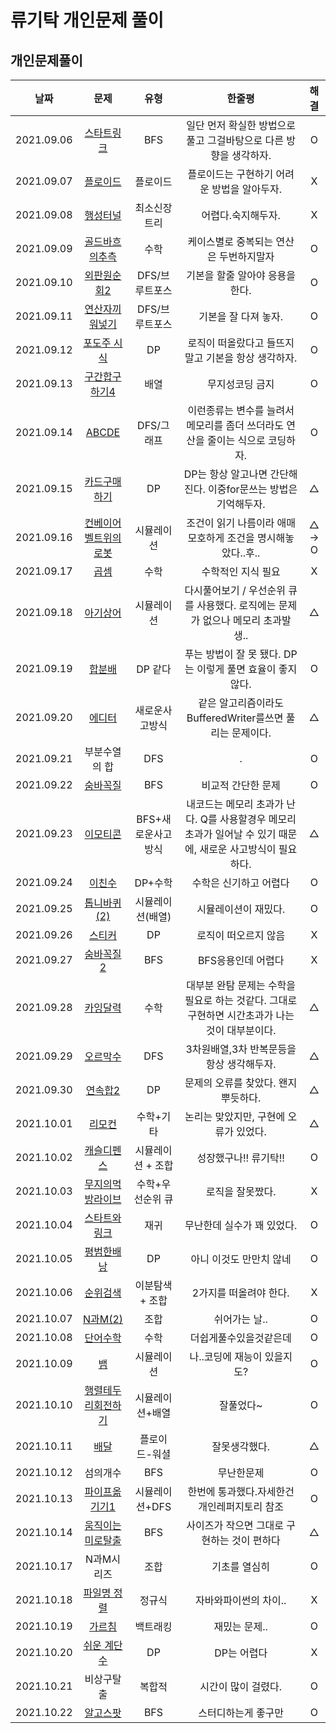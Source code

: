 # 류기탁 개인문제 풀이

## 개인문제풀이
|날짜|문제|유형|한줄평|해결|
|:--------:|:---------------------------------------------:|:----:|:----:|:--:|
|2021.09.06|[스타트링크](https://www.acmicpc.net/problem/5014)|BFS|일단 먼저 확실한 방법으로 풀고 그걸바탕으로 다른 방향을 생각하자.|O|
|2021.09.07|[플로이드](https://www.acmicpc.net/problem/11404)|플로이드| 플로이드는 구현하기 어려운 방법을 알아두자.|X|
|2021.09.08|[행성터널](https://www.acmicpc.net/submit/2887/33145340)|최소신장트리|어렵다.숙지해두자.|X|
|2021.09.09|[골드바흐의추측](https://www.acmicpc.net/problem/6588)|수학|케이스별로 중복되는 연산은 두번하지말자|O|
|2021.09.10|[외판원순회2](https://www.acmicpc.net/problem/10971)|DFS/브루트포스|기본을 할줄 알아야 응용을한다.|O|
|2021.09.11|[연산자끼워넣기](https://www.acmicpc.net/problem/14888)|DFS/브루트포스|기본을 잘 다져 놓자.|O|
|2021.09.12|[포도주 시식](https://www.acmicpc.net/problem/2156)|DP|로직이 떠올랐다고 들뜨지말고 기본을 항상 생각하자.|O|
|2021.09.13|[구간합구하기4](https://www.acmicpc.net/problem/11659)|배열|무지성코딩 금지|O|
|2021.09.14|[ABCDE](https://www.acmicpc.net/problem/13023)|DFS/그래프|이런종류는 변수를 늘려서 메모리를 좀더 쓰더라도 연산을 줄이는 식으로 코딩하자.|O|
|2021.09.15|[카드구매하기](https://www.acmicpc.net/problem/11052)|DP|DP는 항상 알고나면 간단해진다. 이중for문쓰는 방법은 기억해두자.|△|
|2021.09.16|[컨베이어벨트위의로봇](https://www.acmicpc.net/problem/20055)|시뮬레이션|조건이 읽기 나름이라 애매모호하게 조건을 명시해놓았다..후..|△ -> O |
|2021.09.17|[곱셈](https://www.acmicpc.net/problem/1629)|수학|수학적인 지식 필요|X|
|2021.09.18|[아기상어](https://www.acmicpc.net/problem/16236)|시뮬레이션|다시풀어보기 / 우선순위 큐를 사용했다. 로직에는 문제가 없으나 메모리 초과발생..|△|
|2021.09.19|[합분배](https://www.acmicpc.net/problem/2225)|DP 같다|푸는 방법이 잘 못 됐다. DP는 이렇게 풀면 효율이 좋지않다. |O|
|2021.09.20|[에디터](https://www.acmicpc.net/problem/1406)|새로운사고방식|같은 알고리즘이라도 BufferedWriter를쓰면 풀리는 문제이다.|△|
|2021.09.21|부분수열의 합|DFS|.|O|
|2021.09.22|[숨바꼭질](https://www.acmicpc.net/problem/1697)|BFS|비교적 간단한 문제|O|
|2021.09.23|[이모티콘](https://www.acmicpc.net/problem/14226)|BFS+새로운사고방식|내코드는 메모리 초과가 난다. Q를 사용할경우 메모리 초과가 일어날 수 있기 때문에, 새로운 사고방식이 필요하다. |△|
|2021.09.24|[이친수](https://www.acmicpc.net/problem/2193)|DP+수학|수학은 신기하고 어렵다|O|
|2021.09.25|[톱니바퀴(2)](https://www.acmicpc.net/problem/15662)|시뮬레이션(배열)|시뮬레이션이 재밌다.|O|
|2021.09.26|[스티커](https://www.acmicpc.net/problem/9465)|DP|로직이 떠오르지 않음|X|
|2021.09.27|[숨바꼭질2](https://www.acmicpc.net/problem/12851)|BFS|BFS응용인데 어렵다|X|
|2021.09.28|[카잉달력](https://www.acmicpc.net/problem/6064)|수학|대부분 완탐 문제는 수학을 필요로 하는 것같다. 그대로 구현하면 시간초과가 나는 것이 대부분이다.|△|
|2021.09.29|[오르막수](https://www.acmicpc.net/problem/11057)|DFS|3차원배열,3차 반복문등을 항상 생각해두자.|△|
|2021.09.30|[연속합2](https://www.acmicpc.net/problem/13398)|DP| 문제의 오류를 찾았다. 왠지 뿌듯하다.|△|
|2021.10.01|[리모컨](https://www.acmicpc.net/problem/1107)|수학+기타| 논리는 맞았지만, 구현에 오류가 있었다.|△|
|2021.10.02|[캐슬디펜스](https://www.acmicpc.net/problem/17135)|시뮬레이션 + 조합| 성장했구나!! 류기탁!! |O|
|2021.10.03|[무지의먹방라이브](https://programmers.co.kr/learn/courses/30/lessons/42891?language=java)|수학+우선순위 큐| 로직을 잘못짰다. |X|
|2021.10.04|[스타트와링크](https://www.acmicpc.net/problem/14889)|재귀| 무난한데 실수가 꽤 있었다. |O|
|2021.10.05|[평범한배낭](https://www.acmicpc.net/problem/12865)|DP| 아니 이것도 만만치 않네 |O|
|2021.10.06|[순위검색](https://programmers.co.kr/learn/courses/30/lessons/72412?language=java)|이분탐색 + 조합| 2가지를 떠올려야 한다.|X|
|2021.10.07|[N과M(2)](https://www.acmicpc.net/problem/15650)|조합| 쉬어가는 날..|O|
|2021.10.08|[단어수학](https://www.acmicpc.net/problem/1339)|수학|더쉽게풀수있을것같은데|O|
|2021.10.09|[뱀](https://www.acmicpc.net/problem/3190)|시뮬레이션|나..코딩에 재능이 있을지도?|O|
|2021.10.10|[행렬테두리회전하기](https://programmers.co.kr/learn/courses/30/lessons/77485?language=java)|시뮬레이션+배열|잘풀었다~|O|
|2021.10.11|[배달](https://programmers.co.kr/learn/courses/30/lessons/12978?language=java)|플로이드-워셜|잘못생각했다.|△|
|2021.10.12|섬의개수|BFS|무난한문제|O|
|2021.10.13|[파이프옮기기1](https://www.acmicpc.net/problem/17070)|시뮬레이션+DFS|한번에 통과했다.자세한건 개인레퍼지토리 참조|O|
|2021.10.14|[움직이는미로탈출](https://www.acmicpc.net/problem/16954)|BFS|사이즈가 작으면 그대로 구현하는 것이 편하다|△|
|2021.10.17|N과M시리즈|조합| 기초를 열심히 |O|
|2021.10.18|[파일명 정렬](https://programmers.co.kr/learn/courses/30/lessons/17686?language=python3)|정규식|자바와파이썬의 차이..|X|
|2021.10.19|[가르침](https://www.acmicpc.net/problem/1062)|백트래킹|재밌는 문제..|O|
|2021.10.20|[쉬운 계단 수](https://www.acmicpc.net/problem/10844)|DP|DP는 어렵다|X|
|2021.10.21|비상구탈출|복합적|시간이 많이 걸렸다.|O|
|2021.10.22|[알고스팟](https://www.acmicpc.net/problem/1261)|BFS| 스터디하는게 좋구만 |O|







